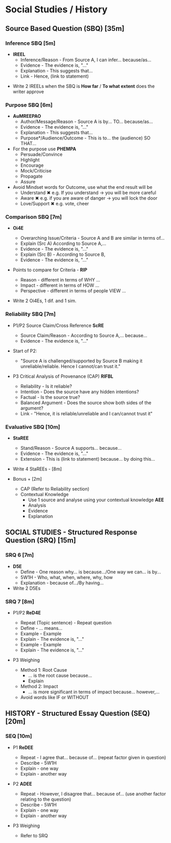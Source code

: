 # Social Studies / History

## Source Based Question (SBQ) [35m]

### Inference SBQ [5m]

-   **IREEL**
    -   Inference/Reason - From Source A, I can infer... because/as...
    -   Evidence - The evidence is, "..."
    -   Explanation - This suggests that...
    -   Link - Hence, (link to statement)

*   Write 2 IREELs when the SBQ is **How far** / **To what extent** does the writer approve

### Purpose SBQ [6m]

-   **AuMREEPAO**
    -   Author/Message/Reason - Source A is by... TO... because/as...
    -   Evidence - The evidence is, "..."
    -   Explanation - This suggests that...
    -   Purpose\*/Audience/Outcome - This is to... the (audience) SO THAT...
-   For the purpose use **PHEMPA**
    -   Persuade/Convince
    -   Highlight
    -   Encourage
    -   Mock/Criticise
    -   Propagate
    -   Assure
-   Avoid Mindset words for Outcome, use what the end result will be
    -   Understand ✖ e.g. If you understand -> you will be more careful
    -   Aware ✖ e.g. if you are aware of danger -> you will lock the door
    -   Love/Support ✖ e.g. vote, cheer

### Comparison SBQ [7m]

-   **Oi4E**

    -   Overarching Issue/Criteria - Source A and B are similar in terms of...
    -   Explain (Src A) According to Source A,...
    -   Evidence - The evidence is, "..."
    -   Explain (Src B) - According to Source B,
    -   Evidence - The evidence is, "..."

-   Points to compare for Criteria - **RIP**
    -   Reason - different in terms of WHY ...
    -   Impact - different in terms of HOW ...
    -   Perspective - different in terms of people VIEW ...
-   Write 2 Oi4Es, 1 dif. and 1 sim.

### Reliability SBQ [7m]

-   P1/P2 Source Claim/Cross Reference **ScRE**

    -   Source Claim/Reason - According to Source A,... because...
    -   Evidence - The evidence is, "..."

-   Start of P2:

    -   "Source A is challenged/supported by Source B making it unreliable/reliable. Hence I cannot/can trust it."

-   P3 Critical Analysis of Provenance (CAP) **RIFBL**
    -   Reliability - Is it reliable?
    -   Intention - Does the source have any hidden intentions?
    -   Factual - Is the source true?
    -   Balanced Argument - Does the source show both sides of the argument?
    -   Link - "Hence, it is reliable/unreliable and I can/cannot trust it"

### Evaluative SBQ [10m]

-   **StaREE**

    -   Stand/Reason - Source A supports... because...
    -   Evidence - The evidence is, "..."
    -   Extension - This is (link to statement) because... by doing this...

-   Write 4 StaREEs - [8m]
-   Bonus + [2m]
    -   CAP (Refer to Reliability section)
    -   Contextual Knowledge
        -   Use 1 source and analyse using your contextual knowledge **AEE**
        -   Analysis
        -   Evidence
        -   Explanation

## SOCIAL STUDIES - Structured Response Question (SRQ) [15m]

### SRQ 6 [7m]

-   **D5E**
    -   Define - One reason why... is because.../One way we can... is by...
    -   5W1H - Who, what, when, where, why, how
    -   Explanation - because of.../By having...
-   Write 2 D5Es

### SRQ 7 [8m]

-   P1/P2 **ReD4E**

    -   Repeat (Topic sentence) - Repeat question
    -   Define - ... means...
    -   Example - Example
    -   Explain - The evidence is, "..."
    -   Example - Example
    -   Explain - The evidence is, "..."

-   P3 Weighing
    -   Method 1: Root Cause
        -   ... is the root cause because...
        -   Explain
    -   Method 2: Impact
        -   ... is more significant in terms of impact because... however,...
    -   Avoid words like IF or WITHOUT

## HISTORY - Structured Essay Question (SEQ) [20m]

### SEQ [10m]

-   P1 **ReDEE**

    -   Repeat - I agree that... because of... (repeat factor given in question)
    -   Describe - 5W1H
    -   Explain - one way
    -   Explain - another way

-   P2 **ADEE**
    -   Repeat - However, I disagree that... because of... (use another factor relating to the question)
    -   Describe - 5W1H
    -   Explain - one way
    -   Explain - another way
-   P3 Weighing
    -   Refer to SRQ

